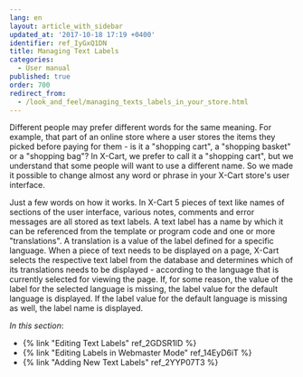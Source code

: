 ```yaml
---
lang: en
layout: article_with_sidebar
updated_at: '2017-10-18 17:19 +0400'
identifier: ref_IyGxQ1DN
title: Managing Text Labels
categories:
  - User manual
published: true
order: 700
redirect_from:
  - /look_and_feel/managing_texts_labels_in_your_store.html
---
```


Different people may prefer different words for the same meaning. For example, that part of an online store where a user stores the items they picked before paying for them - is it a "shopping cart", a "shopping basket" or a "shopping bag"? In X-Cart, we prefer to call it a "shopping cart", but we understand that some people will want to use a different name. So we made it possible to change almost any word or phrase in your X-Cart store's user interface.

Just a few words on how it works. In X-Cart 5 pieces of text like names of sections of the user interface, various notes, comments and error messages are all stored as text labels. A text label has a name by which it can be referenced from the template or program code and one or more "translations". A translation is a value of the label defined for a specific language. When a piece of text needs to be displayed on a page, X-Cart selects the respective text label from the database and determines which of its translations needs to be displayed - according to the language that is currently selected for viewing the page. If, for some reason, the value of the label for the selected language is missing, the label value for the default language is displayed. If the label value for the default language is missing as well, the label name is displayed.

_In this section_:

* {% link "Editing Text Labels" ref_2GDSR1ID %}
* {% link "Editing Labels in Webmaster Mode" ref_14EyD6iT %}
* {% link "Adding New Text Labels" ref_2YYP07T3 %}
